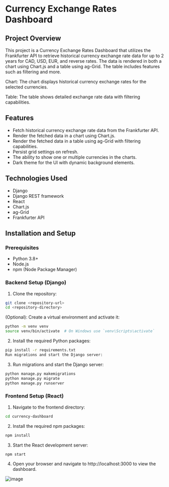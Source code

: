 # Currency Exchange Rates Dashboard

## Project Overview

This project is a Currency Exchange Rates Dashboard that utilizes the Frankfurter API to retrieve historical currency exchange rate data for up to 2 years for CAD, USD, EUR, and reverse rates. The data is rendered in both a chart using Chart.js and a table using ag-Grid. The table includes features such as filtering and more.

Chart: The chart displays historical currency exchange rates for the selected currencies.

Table: The table shows detailed exchange rate data with filtering capabilities. 

## Features

- Fetch historical currency exchange rate data from the Frankfurter API.
- Render the fetched data in a chart using Chart.js.
- Render the fetched data in a table using ag-Grid with filtering capabilities.
- Persist grid settings on refresh.
- The ability to show one or multiple currencies in the charts.
- Dark theme for the UI with dynamic background elements.

## Technologies Used

- Django
- Django REST framework
- React
- Chart.js
- ag-Grid
- Frankfurter API

## Installation and Setup

### Prerequisites

- Python 3.8+
- Node.js
- npm (Node Package Manager)

### Backend Setup (Django)

1. Clone the repository:
```bash
git clone <repository-url>
cd <repository-directory>
``` 
(Optional): Create a virtual environment and activate it:

   ```bash
   python -m venv venv
   source venv/bin/activate  # On Windows use `venv\Scripts\activate` 
   ```
2. Install the required Python packages:

```bash
pip install -r requirements.txt
Run migrations and start the Django server:
```
3. Run migrations and start the Django server:
```bash
python manage.py makemigrations
python manage.py migrate
python manage.py runserver
```
### Frontend Setup (React)
1. Navigate to the frontend directory:

```bash
cd currency-dashboard
```
2. Install the required npm packages:

```bash
npm install
```
3. Start the React development server:

```bash
npm start
```

4. Open your browser and navigate to http://localhost:3000 to view the dashboard.

![image](https://github.com/HamzaIqbal22/Currency_Dashboard-/assets/81776951/6fd1bf0c-976d-44a6-9950-cb8d65afd94b)


